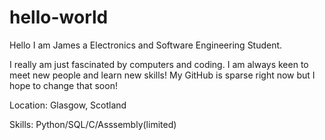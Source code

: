 # hello-world

Hello I am James a Electronics and Software Engineering Student.

I really am just fascinated by computers and coding. I am always keen to meet new people and learn new skills! 
My GitHub is sparse right now but I hope to change that soon!

Location: 
  Glasgow, Scotland

Skills: 
  Python/SQL/C/Asssembly(limited)


